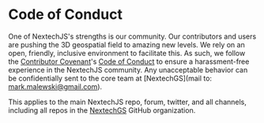 # Code of Conduct

One of NextechJS's strengths is our community. Our contributors and users are pushing the 3D geospatial field to amazing new levels. We rely on an open, friendly, inclusive environment to facilitate this. As such, we follow the [Contributor Covenant](http://contributor-covenant.org/)'s [Code of Conduct](http://contributor-covenant.org/version/1/4/code-of-conduct.md) to ensure a harassment-free experience in the NextechJS community. Any unacceptable behavior can be confidentially sent to the core team at [NextechGS](mail to: mark.malewski@gmail.com).

This applies to the main NextechJS repo, forum, twitter, and all channels, including all repos in the [NextechGS](https://github.com/NextechGS) GitHub organization.
